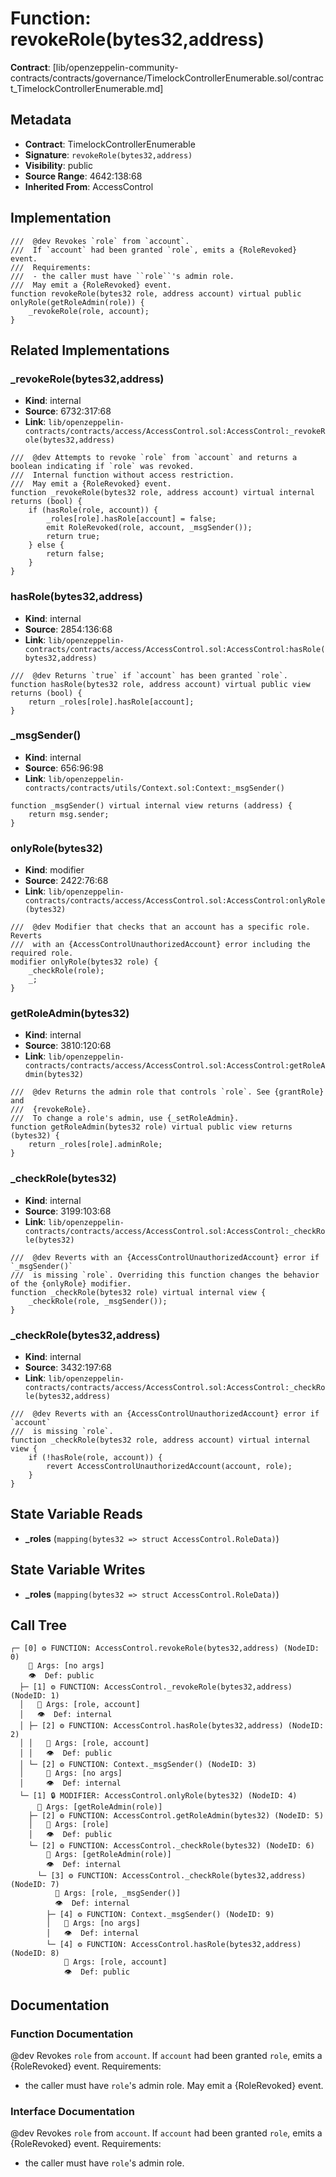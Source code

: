 # Function: revokeRole(bytes32,address)

**Contract**: [lib/openzeppelin-community-contracts/contracts/governance/TimelockControllerEnumerable.sol/contract_TimelockControllerEnumerable.md]

## Metadata

- **Contract**: TimelockControllerEnumerable
- **Signature**: `revokeRole(bytes32,address)`
- **Visibility**: public
- **Source Range**: 4642:138:68
- **Inherited From**: AccessControl

## Implementation

```solidity
///  @dev Revokes `role` from `account`.
///  If `account` had been granted `role`, emits a {RoleRevoked} event.
///  Requirements:
///  - the caller must have ``role``'s admin role.
///  May emit a {RoleRevoked} event.
function revokeRole(bytes32 role, address account) virtual public onlyRole(getRoleAdmin(role)) {
    _revokeRole(role, account);
}
```

## Related Implementations

### _revokeRole(bytes32,address)

- **Kind**: internal
- **Source**: 6732:317:68
- **Link**: `lib/openzeppelin-contracts/contracts/access/AccessControl.sol:AccessControl:_revokeRole(bytes32,address)`

```solidity
///  @dev Attempts to revoke `role` from `account` and returns a boolean indicating if `role` was revoked.
///  Internal function without access restriction.
///  May emit a {RoleRevoked} event.
function _revokeRole(bytes32 role, address account) virtual internal returns (bool) {
    if (hasRole(role, account)) {
        _roles[role].hasRole[account] = false;
        emit RoleRevoked(role, account, _msgSender());
        return true;
    } else {
        return false;
    }
}
```

### hasRole(bytes32,address)

- **Kind**: internal
- **Source**: 2854:136:68
- **Link**: `lib/openzeppelin-contracts/contracts/access/AccessControl.sol:AccessControl:hasRole(bytes32,address)`

```solidity
///  @dev Returns `true` if `account` has been granted `role`.
function hasRole(bytes32 role, address account) virtual public view returns (bool) {
    return _roles[role].hasRole[account];
}
```

### _msgSender()

- **Kind**: internal
- **Source**: 656:96:98
- **Link**: `lib/openzeppelin-contracts/contracts/utils/Context.sol:Context:_msgSender()`

```solidity
function _msgSender() virtual internal view returns (address) {
    return msg.sender;
}
```

### onlyRole(bytes32)

- **Kind**: modifier
- **Source**: 2422:76:68
- **Link**: `lib/openzeppelin-contracts/contracts/access/AccessControl.sol:AccessControl:onlyRole(bytes32)`

```solidity
///  @dev Modifier that checks that an account has a specific role. Reverts
///  with an {AccessControlUnauthorizedAccount} error including the required role.
modifier onlyRole(bytes32 role) {
    _checkRole(role);
    _;
}
```

### getRoleAdmin(bytes32)

- **Kind**: internal
- **Source**: 3810:120:68
- **Link**: `lib/openzeppelin-contracts/contracts/access/AccessControl.sol:AccessControl:getRoleAdmin(bytes32)`

```solidity
///  @dev Returns the admin role that controls `role`. See {grantRole} and
///  {revokeRole}.
///  To change a role's admin, use {_setRoleAdmin}.
function getRoleAdmin(bytes32 role) virtual public view returns (bytes32) {
    return _roles[role].adminRole;
}
```

### _checkRole(bytes32)

- **Kind**: internal
- **Source**: 3199:103:68
- **Link**: `lib/openzeppelin-contracts/contracts/access/AccessControl.sol:AccessControl:_checkRole(bytes32)`

```solidity
///  @dev Reverts with an {AccessControlUnauthorizedAccount} error if `_msgSender()`
///  is missing `role`. Overriding this function changes the behavior of the {onlyRole} modifier.
function _checkRole(bytes32 role) virtual internal view {
    _checkRole(role, _msgSender());
}
```

### _checkRole(bytes32,address)

- **Kind**: internal
- **Source**: 3432:197:68
- **Link**: `lib/openzeppelin-contracts/contracts/access/AccessControl.sol:AccessControl:_checkRole(bytes32,address)`

```solidity
///  @dev Reverts with an {AccessControlUnauthorizedAccount} error if `account`
///  is missing `role`.
function _checkRole(bytes32 role, address account) virtual internal view {
    if (!hasRole(role, account)) {
        revert AccessControlUnauthorizedAccount(account, role);
    }
}
```

## State Variable Reads

- **_roles** (`mapping(bytes32 => struct AccessControl.RoleData)`)

## State Variable Writes

- **_roles** (`mapping(bytes32 => struct AccessControl.RoleData)`)

## Call Tree

```
┌─ [0] ⚙️ FUNCTION: AccessControl.revokeRole(bytes32,address) (NodeID: 0)
    💬 Args: [no args]
    👁️  Def: public
  ├─ [1] ⚙️ FUNCTION: AccessControl._revokeRole(bytes32,address) (NodeID: 1)
  │   💬 Args: [role, account]
  │   👁️  Def: internal
  │ ├─ [2] ⚙️ FUNCTION: AccessControl.hasRole(bytes32,address) (NodeID: 2)
  │ │   💬 Args: [role, account]
  │ │   👁️  Def: public
  │ └─ [2] ⚙️ FUNCTION: Context._msgSender() (NodeID: 3)
  │     💬 Args: [no args]
  │     👁️  Def: internal
  └─ [1] 🔒 MODIFIER: AccessControl.onlyRole(bytes32) (NodeID: 4)
      💬 Args: [getRoleAdmin(role)]
    ├─ [2] ⚙️ FUNCTION: AccessControl.getRoleAdmin(bytes32) (NodeID: 5)
    │   💬 Args: [role]
    │   👁️  Def: public
    └─ [2] ⚙️ FUNCTION: AccessControl._checkRole(bytes32) (NodeID: 6)
        💬 Args: [getRoleAdmin(role)]
        👁️  Def: internal
      └─ [3] ⚙️ FUNCTION: AccessControl._checkRole(bytes32,address) (NodeID: 7)
          💬 Args: [role, _msgSender()]
          👁️  Def: internal
        ├─ [4] ⚙️ FUNCTION: Context._msgSender() (NodeID: 9)
        │   💬 Args: [no args]
        │   👁️  Def: internal
        └─ [4] ⚙️ FUNCTION: AccessControl.hasRole(bytes32,address) (NodeID: 8)
            💬 Args: [role, account]
            👁️  Def: public
```

## Documentation

### Function Documentation

 @dev Revokes `role` from `account`.
 If `account` had been granted `role`, emits a {RoleRevoked} event.
 Requirements:
 - the caller must have ``role``'s admin role.
 May emit a {RoleRevoked} event.

### Interface Documentation

 @dev Revokes `role` from `account`.
 If `account` had been granted `role`, emits a {RoleRevoked} event.
 Requirements:
 - the caller must have ``role``'s admin role.
